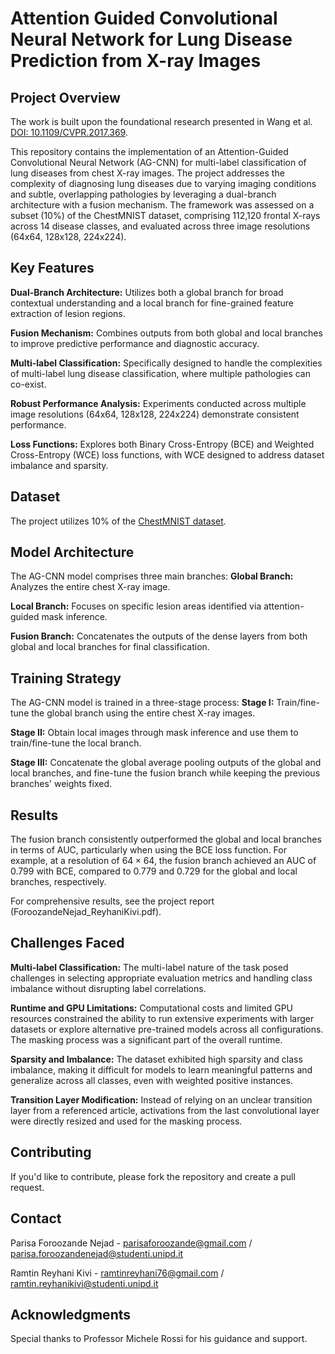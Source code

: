
# Attention Guided Convolutional Neural Network for Lung Disease Prediction from X-ray Images

## Project Overview
The work is built upon the foundational
research presented in Wang et al. [DOI: 10.1109/CVPR.2017.369](https://doi.org/10.1109/CVPR.2017.369).

This repository contains the implementation of an Attention-Guided Convolutional Neural Network (AG-CNN) for multi-label classification of lung diseases from chest X-ray images. The project addresses the complexity of diagnosing lung diseases due to varying imaging conditions and subtle, overlapping pathologies by leveraging a dual-branch architecture with a fusion mechanism.
The framework was assessed on a subset (10%) of the ChestMNIST dataset, comprising 112,120 frontal X-rays across 14 disease classes, and evaluated across three image resolutions (64x64, 128x128, 224x224).

## Key Features
**Dual-Branch Architecture:** Utilizes both a global branch for broad contextual understanding and a local branch for fine-grained feature extraction of lesion regions.

**Fusion Mechanism:** Combines outputs from both global and local branches to improve predictive performance and diagnostic accuracy. 

**Multi-label Classification:** Specifically designed to handle the complexities of multi-label lung disease classification, where multiple pathologies can co-exist. 

**Robust Performance Analysis:** Experiments conducted across multiple image resolutions (64x64, 128x128, 224x224) demonstrate consistent performance. 

**Loss Functions:** Explores both Binary Cross-Entropy (BCE) and Weighted Cross-Entropy (WCE) loss functions, with WCE designed to address dataset imbalance and sparsity.

## Dataset

The project utilizes 10% of the [ChestMNIST dataset](https://zenodo.org/records/10519652).

## Model Architecture

The AG-CNN model comprises three main branches:
**Global Branch:** Analyzes the entire chest X-ray image. 

**Local Branch:** Focuses on specific lesion areas identified via attention-guided mask inference. 

**Fusion Branch:** Concatenates the outputs of the dense layers from both global and local branches for final classification. 

## Training Strategy

The AG-CNN model is trained in a three-stage process:
**Stage I:** Train/fine-tune the global branch using the entire chest X-ray images. 

**Stage II:** Obtain local images through mask inference and use them to train/fine-tune the local branch. 

**Stage III:** Concatenate the global average pooling outputs of the global and local branches, and fine-tune the fusion branch while keeping the previous branches' weights fixed. 


## Results

The fusion branch consistently outperformed the global and local branches in terms of AUC, particularly when using the BCE loss function. For example, at a resolution of $64\times64$, the fusion branch achieved an AUC of 0.799 with BCE, compared to 0.779 and 0.729 for the global and local branches, respectively. 

For comprehensive results, see the project report (ForoozandeNejad_ReyhaniKivi.pdf).

## Challenges Faced

**Multi-label Classification:** The multi-label nature of the task posed challenges in selecting appropriate evaluation metrics and handling class imbalance without disrupting label correlations. 

**Runtime and GPU Limitations:** Computational costs and limited GPU resources constrained the ability to run extensive experiments with larger datasets or explore alternative pre-trained models across all configurations. The masking process was a significant part of the overall runtime. 

**Sparsity and Imbalance:** The dataset exhibited high sparsity and class imbalance, making it difficult for models to learn meaningful patterns and generalize across all classes, even with weighted positive instances. 

**Transition Layer Modification:** Instead of relying on an unclear transition layer from a referenced article, activations from the last convolutional layer were directly resized and used for the masking process.


## Contributing

If you'd like to contribute, please fork the repository and create a pull request.

## Contact

Parisa Foroozande Nejad - parisaforoozande@gmail.com / parisa.foroozandenejad@studenti.unipd.it 

Ramtin Reyhani Kivi -  ramtinreyhani76@gmail.com / ramtin.reyhanikivi@studenti.unipd.it

## Acknowledgments

Special thanks to Professor Michele Rossi for his guidance and support. 
